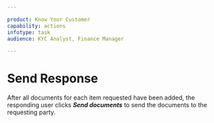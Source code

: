 ```yaml
---

product: Know Your Customer
capability: actions
infotype: task
audience: KYC Analyst, Finance Manager

---
```


# Send Response

After all documents for each item requested have been added, the responding user clicks _**Send documents**_ to send the documents to the requesting party.

